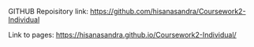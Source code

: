 GITHUB Repoisitory link:
https://github.com/hisanasandra/Coursework2-Individual


Link to pages:
https://hisanasandra.github.io/Coursework2-Individual/